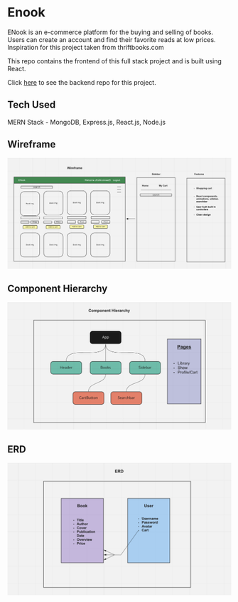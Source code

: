 # Enook
ENook is an e-commerce platform for the buying and selling of books. Users can create an account and find their favorite reads at low prices. Inspiration for this project taken from thriftbooks.com

This repo contains the frontend of this full stack project and is built using React.

Click [here](https://github.com/JCollinJones25/enook_backend) to see the backend repo for this project.

## Tech Used
MERN Stack - MongoDB, Express.js, React.js, Node.js

## Wireframe
![wireframe](https://github.com/JCollinJones25/enook_frontend/blob/main/public/images/wireframe.png)

## Component Hierarchy
![wireframe](https://github.com/JCollinJones25/enook_frontend/blob/main/public/images/comps.png)

## ERD
![wireframe](https://github.com/JCollinJones25/enook_frontend/blob/main/public/images/erd.png)
